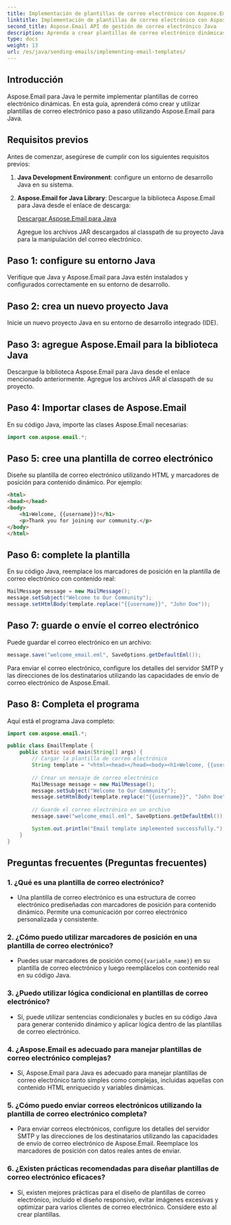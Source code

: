 ```yaml
---
title: Implementación de plantillas de correo electrónico con Aspose.Email
linktitle: Implementación de plantillas de correo electrónico con Aspose.Email
second_title: Aspose.Email API de gestión de correo electrónico Java
description: Aprenda a crear plantillas de correo electrónico dinámicas con Aspose.Email para Java. Una guía completa con ejemplos de códigos y preguntas frecuentes para una comunicación eficaz por correo electrónico.
type: docs
weight: 13
url: /es/java/sending-emails/implementing-email-templates/
---
```


## Introducción

Aspose.Email para Java le permite implementar plantillas de correo electrónico dinámicas. En esta guía, aprenderá cómo crear y utilizar plantillas de correo electrónico paso a paso utilizando Aspose.Email para Java.

## Requisitos previos

Antes de comenzar, asegúrese de cumplir con los siguientes requisitos previos:

1. **Java Development Environment**: configure un entorno de desarrollo Java en su sistema.

2. **Aspose.Email for Java Library**: Descargue la biblioteca Aspose.Email para Java desde el enlace de descarga:

   [Descargar Aspose.Email para Java](https://releases.aspose.com/email/java/)

   Agregue los archivos JAR descargados al classpath de su proyecto Java para la manipulación del correo electrónico.

## Paso 1: configure su entorno Java

Verifique que Java y Aspose.Email para Java estén instalados y configurados correctamente en su entorno de desarrollo.

## Paso 2: crea un nuevo proyecto Java

Inicie un nuevo proyecto Java en su entorno de desarrollo integrado (IDE).

## Paso 3: agregue Aspose.Email para la biblioteca Java

Descargue la biblioteca Aspose.Email para Java desde el enlace mencionado anteriormente. Agregue los archivos JAR al classpath de su proyecto.

## Paso 4: Importar clases de Aspose.Email

En su código Java, importe las clases Aspose.Email necesarias:

```java
import com.aspose.email.*;
```

## Paso 5: cree una plantilla de correo electrónico

Diseñe su plantilla de correo electrónico utilizando HTML y marcadores de posición para contenido dinámico. Por ejemplo:

```html
<html>
<head></head>
<body>
    <h1>Welcome, {{username}}!</h1>
    <p>Thank you for joining our community.</p>
</body>
</html>
```

## Paso 6: complete la plantilla

En su código Java, reemplace los marcadores de posición en la plantilla de correo electrónico con contenido real:

```java
MailMessage message = new MailMessage();
message.setSubject("Welcome to Our Community");
message.setHtmlBody(template.replace("{{username}}", "John Doe"));
```

## Paso 7: guarde o envíe el correo electrónico

Puede guardar el correo electrónico en un archivo:

```java
message.save("welcome_email.eml", SaveOptions.getDefaultEml());
```

Para enviar el correo electrónico, configure los detalles del servidor SMTP y las direcciones de los destinatarios utilizando las capacidades de envío de correo electrónico de Aspose.Email.

## Paso 8: Completa el programa

Aquí está el programa Java completo:

```java
import com.aspose.email.*;

public class EmailTemplate {
    public static void main(String[] args) {
        // Cargar la plantilla de correo electrónico
        String template = "<html><head></head><body><h1>Welcome, {{username}}!</h1><p>Thank you for joining our community.</p></body></html>";
        
        // Crear un mensaje de correo electrónico
        MailMessage message = new MailMessage();
        message.setSubject("Welcome to Our Community");
        message.setHtmlBody(template.replace("{{username}}", "John Doe"));
        
        // Guarde el correo electrónico en un archivo
        message.save("welcome_email.eml", SaveOptions.getDefaultEml());

        System.out.println("Email template implemented successfully.");
    }
}
```

## Preguntas frecuentes (Preguntas frecuentes)

### 1. ¿Qué es una plantilla de correo electrónico?
   - Una plantilla de correo electrónico es una estructura de correo electrónico prediseñadas con marcadores de posición para contenido dinámico. Permite una comunicación por correo electrónico personalizada y consistente.

### 2. ¿Cómo puedo utilizar marcadores de posición en una plantilla de correo electrónico?
   -  Puedes usar marcadores de posición como`{{variable_name}}` en su plantilla de correo electrónico y luego reemplácelos con contenido real en su código Java.

### 3. ¿Puedo utilizar lógica condicional en plantillas de correo electrónico?
   - Sí, puede utilizar sentencias condicionales y bucles en su código Java para generar contenido dinámico y aplicar lógica dentro de las plantillas de correo electrónico.

### 4. ¿Aspose.Email es adecuado para manejar plantillas de correo electrónico complejas?
   - Sí, Aspose.Email para Java es adecuado para manejar plantillas de correo electrónico tanto simples como complejas, incluidas aquellas con contenido HTML enriquecido y variables dinámicas.

### 5. ¿Cómo puedo enviar correos electrónicos utilizando la plantilla de correo electrónico completa?
   - Para enviar correos electrónicos, configure los detalles del servidor SMTP y las direcciones de los destinatarios utilizando las capacidades de envío de correo electrónico de Aspose.Email. Reemplace los marcadores de posición con datos reales antes de enviar.

### 6. ¿Existen prácticas recomendadas para diseñar plantillas de correo electrónico eficaces?
   - Sí, existen mejores prácticas para el diseño de plantillas de correo electrónico, incluido el diseño responsivo, evitar imágenes excesivas y optimizar para varios clientes de correo electrónico. Considere esto al crear plantillas.
